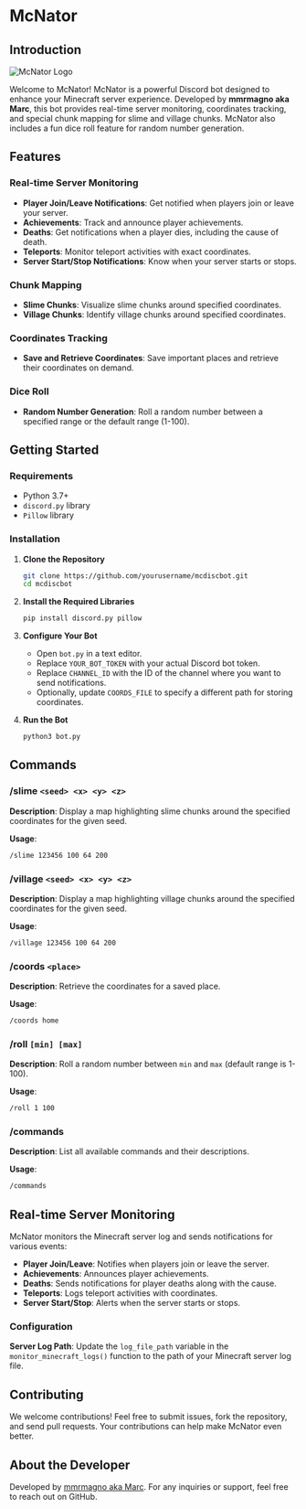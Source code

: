 McNator 
=====================

Introduction
------------

![McNator Logo](https://www.marc-os.com/src/mc-bot.png)

Welcome to McNator! McNator is a powerful Discord bot designed to enhance your Minecraft server experience. Developed by **mmrmagno aka Marc**, this bot provides real-time server monitoring, coordinates tracking, and special chunk mapping for slime and village chunks. McNator also includes a fun dice roll feature for random number generation.

Features
--------

### Real-time Server Monitoring

-   **Player Join/Leave Notifications**: Get notified when players join or leave your server.
-   **Achievements**: Track and announce player achievements.
-   **Deaths**: Get notifications when a player dies, including the cause of death.
-   **Teleports**: Monitor teleport activities with exact coordinates.
-   **Server Start/Stop Notifications**: Know when your server starts or stops.

### Chunk Mapping

-   **Slime Chunks**: Visualize slime chunks around specified coordinates.
-   **Village Chunks**: Identify village chunks around specified coordinates.

### Coordinates Tracking

-   **Save and Retrieve Coordinates**: Save important places and retrieve their coordinates on demand.

### Dice Roll

-   **Random Number Generation**: Roll a random number between a specified range or the default range (1-100).

Getting Started
---------------

### Requirements

-   Python 3.7+
-   `discord.py` library
-   `Pillow` library

### Installation

1.  **Clone the Repository**
 
    ```sh
    git clone https://github.com/yourusername/mcdiscbot.git
    cd mcdiscbot
    ```

2.  **Install the Required Libraries**

    ```sh
    pip install discord.py pillow
    ```

4.  **Configure Your Bot**

    -   Open `bot.py` in a text editor.
    -   Replace `YOUR_BOT_TOKEN` with your actual Discord bot token.
    -   Replace `CHANNEL_ID` with the ID of the channel where you want to send notifications.
    -   Optionally, update `COORDS_FILE` to specify a different path for storing coordinates.
5.  **Run the Bot**    

    ```sh
    python3 bot.py
    ```

Commands
--------

### /slime `<seed> <x> <y> <z>`

**Description**: Display a map highlighting slime chunks around the specified coordinates for the given seed.

**Usage**:

```sh
/slime 123456 100 64 200
```

### /village `<seed> <x> <y> <z>`

**Description**: Display a map highlighting village chunks around the specified coordinates for the given seed.

**Usage**:

```sh
/village 123456 100 64 200
```

### /coords `<place>`

**Description**: Retrieve the coordinates for a saved place.

**Usage**:


```sh
/coords home
```

### /roll `[min] [max]`

**Description**: Roll a random number between `min` and `max` (default range is 1-100).

**Usage**:

```sh
/roll 1 100
```

### /commands

**Description**: List all available commands and their descriptions.

**Usage**:

```sh
/commands
```

Real-time Server Monitoring
---------------------------

McNator monitors the Minecraft server log and sends notifications for various events:

-   **Player Join/Leave**: Notifies when players join or leave the server.
-   **Achievements**: Announces player achievements.
-   **Deaths**: Sends notifications for player deaths along with the cause.
-   **Teleports**: Logs teleport activities with coordinates.
-   **Server Start/Stop**: Alerts when the server starts or stops.

### Configuration

**Server Log Path**: Update the `log_file_path` variable in the `monitor_minecraft_logs()` function to the path of your Minecraft server log file.

Contributing
------------

We welcome contributions! Feel free to submit issues, fork the repository, and send pull requests. Your contributions can help make McNator even better.

About the Developer
-------------------

Developed by [mmrmagno aka Marc](https://github.com/mmrmagno). For any inquiries or support, feel free to reach out on GitHub.
